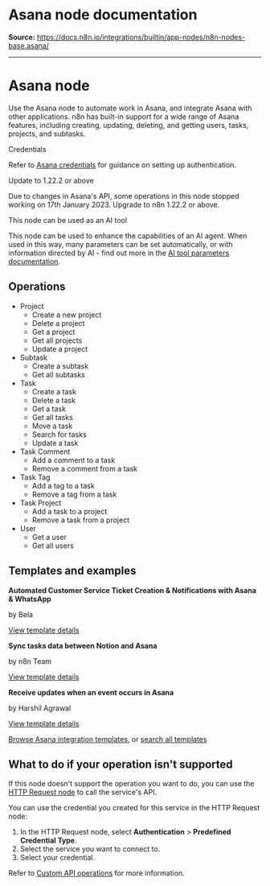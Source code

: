 # Asana node documentation

**Source:** https://docs.n8n.io/integrations/builtin/app-nodes/n8n-nodes-base.asana/

---

# Asana node

Use the Asana node to automate work in Asana, and integrate Asana with other applications. n8n has built-in support for a wide range of Asana features, including creating, updating, deleting, and getting users, tasks, projects, and subtasks.

Credentials

Refer to [Asana credentials](../../credentials/asana/) for guidance on setting up authentication.

Update to 1.22.2 or above

Due to changes in Asana's API, some operations in this node stopped working on 17th January 2023. Upgrade to n8n 1.22.2 or above.

This node can be used as an AI tool

This node can be used to enhance the capabilities of an AI agent. When used in this way, many parameters can be set automatically, or with information directed by AI - find out more in the [AI tool parameters documentation](../../../../advanced-ai/examples/using-the-fromai-function/).

## Operations

- Project
  - Create a new project
  - Delete a project
  - Get a project
  - Get all projects
  - Update a project
- Subtask
  - Create a subtask
  - Get all subtasks
- Task
  - Create a task
  - Delete a task
  - Get a task
  - Get all tasks
  - Move a task
  - Search for tasks
  - Update a task
- Task Comment
  - Add a comment to a task
  - Remove a comment from a task
- Task Tag
  - Add a tag to a task
  - Remove a tag from a task
- Task Project
  - Add a task to a project
  - Remove a task from a project
- User
  - Get a user
  - Get all users

## Templates and examples

**Automated Customer Service Ticket Creation & Notifications with Asana & WhatsApp**

by Bela

[View template details](https://n8n.io/workflows/2237-automated-customer-service-ticket-creation-and-notifications-with-asana-and-whatsapp/)

**Sync tasks data between Notion and Asana**

by n8n Team

[View template details](https://n8n.io/workflows/1769-sync-tasks-data-between-notion-and-asana/)

**Receive updates when an event occurs in Asana**

by Harshil Agrawal

[View template details](https://n8n.io/workflows/654-receive-updates-when-an-event-occurs-in-asana/)

[Browse Asana integration templates](https://n8n.io/integrations/asana/), or [search all templates](https://n8n.io/workflows/)

## What to do if your operation isn't supported

If this node doesn't support the operation you want to do, you can use the [HTTP Request node](../../core-nodes/n8n-nodes-base.httprequest/) to call the service's API.

You can use the credential you created for this service in the HTTP Request node:

1. In the HTTP Request node, select **Authentication** > **Predefined Credential Type**.
2. Select the service you want to connect to.
3. Select your credential.

Refer to [Custom API operations](../../../custom-operations/) for more information.
